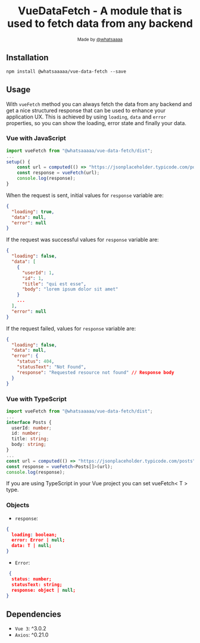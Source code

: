 <h1 align="center">VueDataFetch - A module that is used to fetch data from any backend</h1>

<p align="center">
  <sub>Made by <a href="https://github.com/whatsaaaa">@whatsaaaa</a>
</p>

## Installation

```ssh
npm install @whatsaaaaa/vue-data-fetch --save
```

## Usage

With `vueFetch` method you can always fetch the data from any backend and get a nice structured response that can be used to enhance your application UX. This is achieved by using `loading`, `data` and `error` properties, so you can show the loading, error state and finally your data.

### Vue with JavaScript

```javascript
import vueFetch from "@whatsaaaaa/vue-data-fetch/dist";
...
setup() {
    const url = computed(() => "https://jsonplaceholder.typicode.com/posts");
    const response = vueFetch(url);
    console.log(response);
}
```

When the request is sent, initial values for `response` variable are:

```json
{
  "loading": true,
  "data": null,
  "error": null
}
```

If the request was successful values for `response` variable are:

```json
{
  "loading": false,
  "data": [
    {
      "userId": 1,
      "id": 1,
      "title": "qui est esse",
      "body": "lorem ipsum dolor sit amet"
    }
    ...
  ],
  "error": null
}
```

If the request failed, values for `response` variable are:

```json
{
  "loading": false,
  "data": null,
  "error": {
    "status": 404,
    "statusText": "Not Found",
    "response": "Requested resource not found" // Response body
  }
}
```

### Vue with TypeScript

```typescript
import vueFetch from "@whatsaaaaa/vue-data-fetch/dist";
...
interface Posts {
  userId: number;
  id: number;
  title: string;
  body: string;
}
...
const url = computed(() => "https://jsonplaceholder.typicode.com/posts");
const response = vueFetch<Posts[]>(url);
console.log(response);
```

If you are using TypeScript in your Vue project you can set vueFetch< T > type.

### Objects

- `response`:

```json
{
  loading: boolean;
  error: Error | null;
  data: T | null;
}
```

- `Error`:

```json
 {
  status: number;
  statusText: string;
  response: object | null;
}
```

## Dependencies

- `Vue 3`: ^3.0.2
- `Axios`: ^0.21.0
